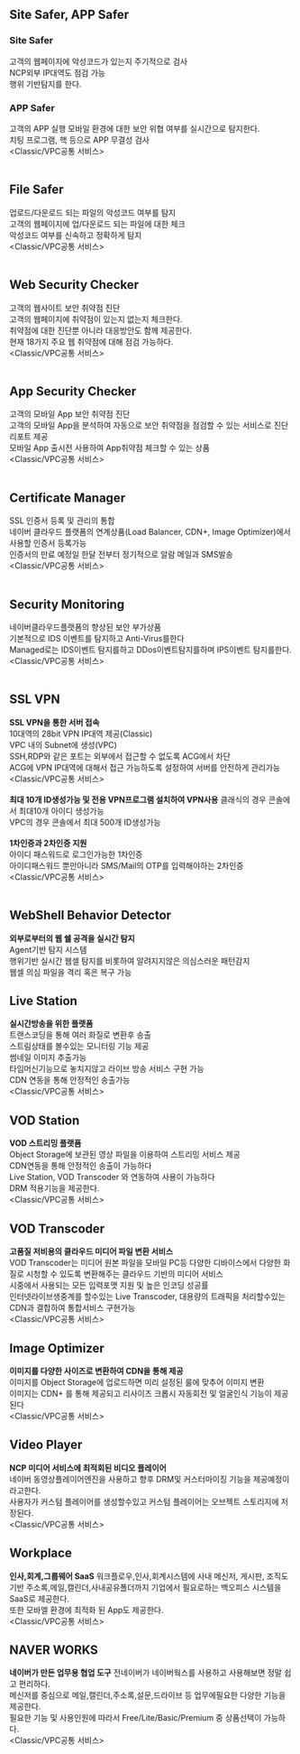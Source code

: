 
## Site Safer, APP Safer
### Site Safer
고객의 웹페이지에 악성코드가 있는지 주기적으로 검사<br>
NCP외부 IP대역도 점검 가능<br>
행위 기반탐지를 한다.<br>
### APP Safer
고객의 APP 실행 모바일 환경에 대한 보안 위협 여부를 실시간으로 탐지한다.<br>
치팅 프로그램, 핵 등으로 APP 무결성 검사<br>
<Classic/VPC공통 서비스><br>
<br>

## File Safer
업로드/다운로드 되는 파일의 악성코드 여부를 탐지<br>
고객의 웹페이지에 업/다운로드 되는 파일에 대한 체크<br>
악성코드 여부를 신속하고 정확하게 탐지<br>
<Classic/VPC공통 서비스><br>
<br>
## Web Security Checker
고객의 웹사이트 보안 취약점 진단<br>
고객의 웹페이지에 취약점이 있는지 없는지 체크한다.<br>
취약점에 대한 진단뿐 아니라 대응방안도 함께 제공한다.<br>
현재 18가지 주요 웹 취약점에 대해 점검 가능하다.<br>
<Classic/VPC공통 서비스><br>
<br>
## App Security Checker
고객의 모바일 App 보안 취약점 진단<br>
고객의 모바일 App을 분석하여 자동으로 보안 취약점을 점검할 수 있는 서비스로 진단 리포트 제공<br>
모바일 App 출시전 사용하여 App취약점 체크할 수 있는 상품<br>
<Classic/VPC공통 서비스><br>
<br>
## Certificate Manager
SSL 인증서 등록 및 관리의 통합<br>
네이버 클라우드 플랫폼의 연계상품(Load Balancer, CDN+, Image Optimizer)에서 사용할 인증서 등록가능<br>
인증서의 만료 예정일 한달 전부터 정기적으로 알람 메일과 SMS발송<br>
<Classic/VPC공통 서비스><br>
<br>

## Security Monitoring
네이버클라우드플랫폼의 향상된 보안 부가상품<br>
기본적으로 IDS 이벤트를 탐지하고 Anti-Virus를한다<br>
Managed로는 IDS이벤트 탐지를하고 DDos이벤트탐지를하며 IPS이벤트 탐지를한다. <br>
<Classic/VPC공통 서비스><br>
<br>
## SSL VPN
__SSL VPN을 통한 서버 접속<br>__
10대역의 28bit VPN IP대역 제공(Classic)<br>
VPC 내의 Subnet에 생성(VPC)<br>
SSH,RDP와 같은 포트는 외부에서 접근할 수 없도록 ACG에서 차단<br>
ACG에 VPN IP대역에 대해서 접근 가능하도록 설정하여 서버를 안전하게 관리가능<br>
<Classic/VPC공통 서비스><br>
<br>
__최대 10개 ID생성가능 및 전용 VPN프로그램 설치하여 VPN사용__
클래식의 경우 콘솔에서 최대10개 아이디 생성가능<br>
VPC의 경우 콘솔에서 최대 500개 ID생성가능<br><br>
__1차인증과 2차인증 지원__<br>
아이디 패스워드로 로그인가능한 1차인증<br>
아이디패스워드 뿐만아니라 SMS/Mail의 OTP를 입력해야하는 2차인증<br>
<Classic/VPC공통 서비스><br>
<br>
## WebShell Behavior Detector
__외부로부터의 웹 쉘 공격을 실시간 탐지__<br>
Agent기반 탐지 시스템<br>
행위기반 실시간 웹셀 탐지를 비롯하여 알려지지않은 의심스러운 패턴감지<br>
웹셀 의심 파일을 격리 혹은 복구 가능 <br>

## Live Station
__실시간방송을 위한 플랫폼__<br>
트랜스코딩을 통해 여러 화질로 변환후 송출<br>
스트림상태를 볼수있는 모니터링 기능 제공<br>
썸네일 이미지 추출가능<br>
타임머신기능으로 놓치지않고 라이브 방송 서비스 구현 가능<br>
CDN 연동을 통해 안정적인 송출가능<br>
<Classic/VPC공통 서비스><br>

## VOD Station
__VOD 스트리밍 플랫폼__<br>
Object Storage에 보관된 영상 파일을 이용하여 스트리밍 서비스 제공<br>
CDN연동을 통해 안정적인 송출이 가능하다<br>
Live Station, VOD Transcoder 와 연동하여 사용이 가능하다<br>
DRM 적용기능을 제공한다.<br>
<Classic/VPC공통 서비스><br>

## VOD Transcoder
__고품질 저비용의 클라우드 미디어 파일 변환 서비스__<br>
VOD Transcoder는 미디어 원본 파일을 모바일 PC등 다양한 디바이스에서 다양한 화질로 시청할 수 있도록 변환해주는 클라우드 기반의 미디어 서비스<br>
시중에서 사용되는 모든 입력포맷 지원 및 높은 인코딩 성공률<br>
인터넷라이브생중계를 할수있는 Live Transcoder, 대용량의 트래픽을 처리할수있는 CDN과 결합하여 통합서비스 구현가능<br>
<Classic/VPC공통 서비스><br>

## Image Optimizer
__이미지를 다양한 사이즈로 변환하여 CDN을 통해 제공__<br>
이미지를 Object Storage에 업로드하면 미리 설정된 룰에 맞추어 이미지 변환<br>
이미지는 CDN+ 를 통해 제공되고 리사이즈 크롭시 자동회전 및 얼굴인식 기능이 제공된다<br>
<Classic/VPC공통 서비스><br>

## Video Player
__NCP 미디어 서비스에 최적회된 비디오 플레이어__<br>
네이버 동영상플레이어엔진을 사용하고 향후 DRM및 커스터마이징 기능을 제공예정이라고한다.<br>
사용자가 커스텀 플레이어를 생성할수있고 커스텀 플레이어는 오브젝트 스토리지에 저장된다.<br>
<Classic/VPC공통 서비스><br>

## Workplace
__인사,회계,그룹웨어 SaaS__
워크플로우,인사,회계시스템에 사내 메신저, 게시판, 조직도 기반 주소록,메일,캘린더,사내공유폴더까지 기업에서 필요로하는 백오피스 시스템을 SaaS로 제공한다.<br>
또한 모바엘 환경에 최적화 된 App도 제공한다.<br>
<Classic/VPC공통 서비스><br>


## NAVER WORKS
__네이버가 만든 업무용 협업 도구__
전네이버가 네이버웍스를 사용하고 사용해보면 정말 쉽고 편리하다.<br>
메신저를 중심으로 메일,캘린더,주소록,설문,드라이브 등 업무에필요한 다양한 기능을 제공한다.<br>
필요한 기능 및 사용인원에 따라서 Free/Lite/Basic/Premium 중 상품선택이 가능하다.<br>
<Classic/VPC공통 서비스><br>
